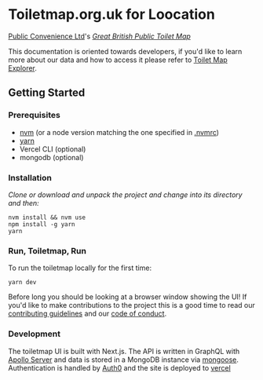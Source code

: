 # Toiletmap.org.uk for Loocation

[Public Convenience Ltd](https://www.publicconvenience.org/)'s _[Great British Public Toilet Map](https://www.toiletmap.org.uk)_

This documentation is oriented towards developers, if you'd like to learn more about our data and how to access it please refer to [Toilet Map Explorer](https://www.toiletmap.org.uk/explorer).

## Getting Started

### Prerequisites

- [nvm](https://github.com/nvm-sh/nvm#installing-and-updating) (or a node version matching the one specified in [.nvmrc](./nvmrc))
- [yarn](https://yarnpkg.com/getting-started/install)
- Vercel CLI (optional)
- mongodb (optional)

### Installation

_Clone or download and unpack the project and change into its directory and then:_

```
nvm install && nvm use
npm install -g yarn
yarn
```

### Run, Toiletmap, Run

To run the toiletmap locally for the first time:

```
yarn dev
```

Before long you should be looking at a browser window showing the UI! 
If you'd like to make contributions to the project this is a good time to read our [contributing guidelines](https://github.com/neontribe/gbptm/blob/master/.github/CONTRIBUTING.md) and our [code of conduct](https://github.com/neontribe/gbptm/blob/master/.github/CODE_OF_CONDUCT.md).

### Development

The toiletmap UI is built with Next.js. The API is written in GraphQL with [Apollo Server](https://www.npmjs.com/package/apollo-server) and data is stored in a MongoDB instance via [mongoose](https://mongoosejs.com/). Authentication is handled by [Auth0](https://auth0.com/) and the site is deployed to [vercel](https://vercel.com)
